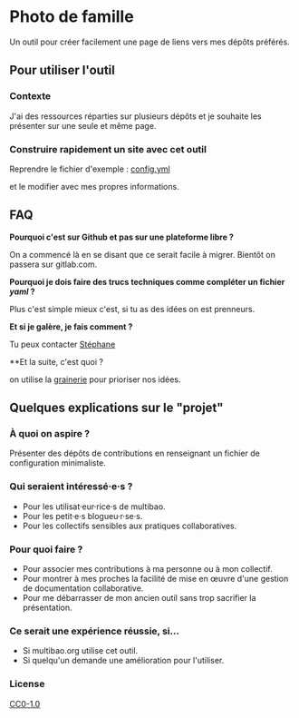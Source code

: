# Photo de famille

Un outil pour créer facilement une page de liens vers mes dépôts préférés.

## Pour utiliser l'outil

### Contexte

J'ai des ressources réparties sur plusieurs dépôts et je souhaite les présenter sur une seule et même page.

### Construire rapidement un site avec cet outil

Reprendre le fichier d'exemple : [config.yml](https://github.com/daktary-team/photo-de-famille/blob/master/config.yml)

et le modifier avec mes propres informations.

## FAQ

**Pourquoi c'est sur Github et pas sur une plateforme libre ?**

On a commencé là en se disant que ce serait facile à migrer. Bientôt on passera sur gitlab.com.

**Pourquoi je dois faire des trucs techniques comme compléter un fichier *yaml* ?**

Plus c'est simple mieux c'est, si tu as des idées on est prenneurs.

**Et si je galère, je fais comment ?**

Tu peux contacter [Stéphane](mailto:stephane.langlois@scopyleft.fr)

**Et la suite, c'est quoi ?

on utilise la [grainerie](https://github.com/daktary-team/photo-de-famille/projects/1) pour prioriser nos idées.

## Quelques explications sur le "projet"

### À quoi on aspire ?

Présenter des dépôts de contributions en renseignant un fichier de configuration minimaliste.

### Qui seraient intéressé·e·s ?
- Pour les utilisat·eur·rice·s de multibao.
- Pour les petit·e·s blogueu·r·se·s.
- Pour les collectifs sensibles aux pratiques collaboratives.

### Pour quoi faire ?
- Pour associer mes contributions à ma personne ou à mon collectif.
- Pour montrer à mes proches la facilité de mise en œuvre d'une gestion de documentation collaborative.
- Pour me débarrasser de mon ancien outil sans trop sacrifier la présentation.

### Ce serait une expérience réussie, si...
- Si multibao.org utilise cet outil.
- Si quelqu'un demande une amélioration pour l'utiliser.

### License

[CC0-1.0](./LICENCE)
